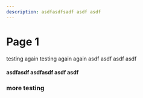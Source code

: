 ```yaml
---
description: asdfasdfsadf asdf asdf
---
```


# Page 1

testing again testing again again asdf asdf  asdf asdf&#x20;

#### asdfasdf asdfasdf  asdf asdf&#x20;

### more testing

